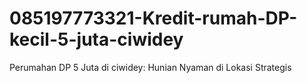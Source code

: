 # 085197773321-Kredit-rumah-DP-kecil-5-juta-ciwidey
Perumahan DP 5 Juta di ciwidey: Hunian Nyaman di Lokasi Strategis
